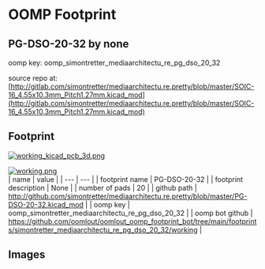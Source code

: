 # OOMP Footprint  
## PG-DSO-20-32  by none  
  
oomp key: oomp_simontretter_mediaarchitectu_re_pg_dso_20_32  
  
source repo at: [http://gitlab.com/simontretter/mediaarchitectu.re.pretty/blob/master/SOIC-16_4.55x10.3mm_Pitch1.27mm.kicad_mod](http://gitlab.com/simontretter/mediaarchitectu.re.pretty/blob/master/SOIC-16_4.55x10.3mm_Pitch1.27mm.kicad_mod)  
## Footprint  
  
[![working_kicad_pcb_3d.png](working_kicad_pcb_3d_600.png)](working_kicad_pcb_3d.png)  
  
[![working.png](working_600.png)](working.png)  
| name | value | 
| --- | --- | 
| footprint name | PG-DSO-20-32 | 
| footprint description | None | 
| number of pads | 20 | 
| github path | http://github.com/simontretter/mediaarchitectu.re.pretty/blob/master/PG-DSO-20-32.kicad_mod | 
| oomp key | oomp_simontretter_mediaarchitectu_re_pg_dso_20_32 | 
| oomp bot github | https://github.com/oomlout/oomlout_oomp_footprint_bot/tree/main/footprints/simontretter_mediaarchitectu_re_pg_dso_20_32/working | 
## Images  
